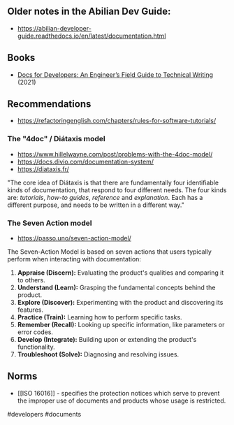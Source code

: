 ## Older notes in the Abilian Dev Guide:

- https://abilian-developer-guide.readthedocs.io/en/latest/documentation.html

## Books

- [Docs for Developers: An Engineer’s Field Guide to Technical Writing](https://www.amazon.fr/gp/product/1484272161/) (2021)

## Recommendations

- https://refactoringenglish.com/chapters/rules-for-software-tutorials/

### The "4doc" / Diátaxis model

- https://www.hillelwayne.com/post/problems-with-the-4doc-model/
- https://docs.divio.com/documentation-system/
- https://diataxis.fr/

"The core idea of Diátaxis is that there are fundamentally four identifiable kinds of documentation, that respond to four different needs. The four kinds are: _tutorials_, _how-to guides_, _reference_ and _explanation_. Each has a different purpose, and needs to be written in a different way."

### The Seven Action model

- https://passo.uno/seven-action-model/

The Seven-Action Model is based on seven actions that users typically perform when interacting with documentation:

1. **Appraise (Discern):** Evaluating the product's qualities and comparing it to others.
2. **Understand (Learn):** Grasping the fundamental concepts behind the product.
3. **Explore (Discover):** Experimenting with the product and discovering its features.
4. **Practice (Train):** Learning how to perform specific tasks.
5. **Remember (Recall):** Looking up specific information, like parameters or error codes.
6. **Develop (Integrate):** Building upon or extending the product's functionality.
7. **Troubleshoot (Solve):** Diagnosing and resolving issues.

## Norms

- [[ISO 16016]] - specifies the protection notices which serve to prevent the improper use of documents and products whose usage is restricted.


<!-- Keywords -->
#developers #documents
<!-- /Keywords -->
